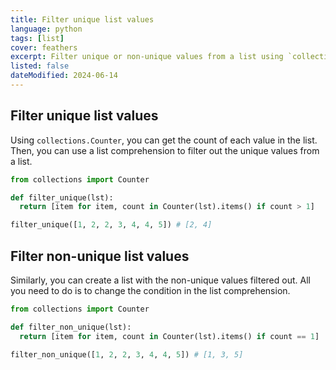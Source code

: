 ```yaml
---
title: Filter unique list values
language: python
tags: [list]
cover: feathers
excerpt: Filter unique or non-unique values from a list using `collections.Counter`.
listed: false
dateModified: 2024-06-14
---
```


## Filter unique list values

Using `collections.Counter`, you can get the count of each value in the list. Then, you can use a list comprehension to filter out the unique values from a list.

```py
from collections import Counter

def filter_unique(lst):
  return [item for item, count in Counter(lst).items() if count > 1]

filter_unique([1, 2, 2, 3, 4, 4, 5]) # [2, 4]
```

## Filter non-unique list values

Similarly, you can create a list with the non-unique values filtered out. All you need to do is to change the condition in the list comprehension.

```py
from collections import Counter

def filter_non_unique(lst):
  return [item for item, count in Counter(lst).items() if count == 1]

filter_non_unique([1, 2, 2, 3, 4, 4, 5]) # [1, 3, 5]
```
